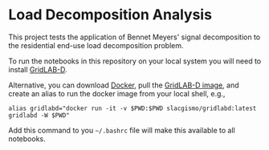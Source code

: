 # Load Decomposition Analysis

This project tests the application of Bennet Meyers' signal decomposition to the residential end-use load decomposition problem.

To run the notebooks in this repository on your local system you will need to install [GridLAB-D](https://github.com/slacgismo/gridlabd).

Alternative, you can download [Docker](https://www.docker.org), pull the [GridLAB-D image](https://dockerhub.com/slacgismo/gridlabd), and create an alias to run the docker image from your local shell, e.g.,

~~~
alias gridlabd="docker run -it -v $PWD:$PWD slacgismo/gridlabd:latest gridlabd -W $PWD"
~~~

Add this command to you `~/.bashrc` file will make this available to all notebooks.
